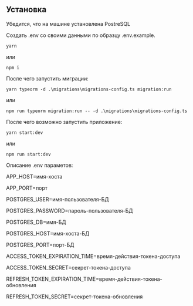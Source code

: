 ## Установка

Убедится, что на машине установлена PostreSQL

Создать .env со своими данными по образцу .env.example.

```
yarn
```

или

```
npm i
```

После чего запустить миграции:

```
yarn typeorm -d .\migrations\migrations-config.ts migration:run
```

или

```
npm run typeorm migration:run -- -d .\migrations\migrations-config.ts
```

После чего возможно запустить приложение:

```
yarn start:dev
```

или

```
npm run start:dev
```

Описание .env параметов:

APP_HOST=имя-хоста

APP_PORT=порт

POSTGRES_USER=имя-пользователя-БД

POSTGRES_PASSWORD=пароль-пользователя-БД

POSTGRES_DB=имя-БД

POSTGRES_HOST=имя-хоста-БД

POSTGRES_PORT=порт-БД

ACCESS_TOKEN_EXPIRATION_TIME=время-действия-токена-доступа

ACCESS_TOKEN_SECRET=секрет-токена-доступа

REFRESH_TOKEN_EXPIRATION_TIME=время-действия-токена-обновления

REFRESH_TOKEN_SECRET=секрет-токена-обновления
